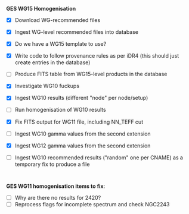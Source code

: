 **GES WG15 Homogenisation**

- [x] Download WG-recommended files

- [x] Ingest WG-level recommended files into database

- [x] Do we have a WG15 template to use?

- [x] Write code to follow provenance rules as per iDR4 (this should just create entries in the database)

- [ ] Produce FITS table from WG15-level products in the database

- [x] Investigate WG10 fuckups

- [x] Ingest WG10 results (different "node" per node/setup)

- [ ] Run homogenisation of WG10 results

- [x] Fix FITS output for WG11 file, including NN_TEFF cut

- [ ] Ingest WG10 gamma values from the second extension

- [x] Ingest WG12 gamma values from the second extension

- [ ] Ingest WG10 recommended results ("random" one per CNAME) as a temporary fix to produce a file

      ​


**GES WG11 homogenisation items to fix**:

-[ ] Why are there no results for 2420?
-[ ] Reprocess flags for incomplete spectrum and check NGC2243
